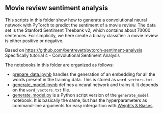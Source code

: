 ## Movie review sentiment analysis

This scripts in this folder show how to generate a convolutional neural network with PyTorch to predict the sentiment of a movie review.
The data set is the Stanford Sentiment Treebank v2, which contains about 70000 sentences.
For simplicity, we here create a binary classifier: a movie review is either positive or negative.

Based on https://github.com/bentrevett/pytorch-sentiment-analysis
Specifically tutorial 4 -  Convolutional Sentiment Analysis

The notebooks in this folder are organized as follows:

- [prepare_data.ipynb](prepare_data.ipynb) handles the generation of an embedding for all the words present in the training data. This is stored as `word_vectors.txt`.
- [generate_model.ipynb](generate_model.ipynb) defines a neural network and trains it. It depends on the `word_vectors.txt` file.
- [generate_model.py](generate_model.py) is a Python script version of the `generate_model` notebook. It is basically the same, but has the hyperparameters as command-line arguments for easy intergartion with [Weights & Biases](https://wandb.ai).